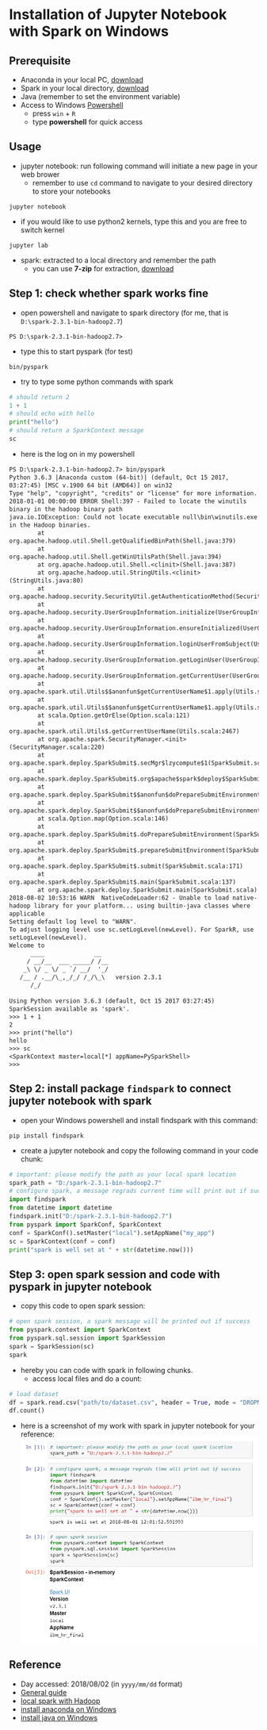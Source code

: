 # Installation of Jupyter Notebook with Spark on Windows

## Prerequisite
* Anaconda in your local PC, [download](https://www.anaconda.com/download/)
* Spark in your local directory, [download](https://spark.apache.org/downloads.html)
* Java (remember to set the environment variable)
* Access to Windows [Powershell](https://docs.microsoft.com/en-us/powershell/scripting/getting-started/getting-started-with-windows-powershell?view=powershell-6)
  * press `win` + `R`
  * type **powershell** for quick access

## Usage
* jupyter notebook: run following command will initiate a new page in your web brower
  * remember to use `cd` command to navigate to your desired directory to store your notebooks
```shell
jupyter notebook
```
  * if you would like to use python2 kernels, type this and you are free to switch kernel
```shell
jupyter lab
```
* spark: extracted to a local directory and remember the path
  * you can use **7-zip** for extraction, [download](https://www.7-zip.org/)

## Step 1: check whether spark works fine
* open powershell and navigate to spark directory (for me, that is `D:\spark-2.3.1-bin-hadoop2.7`)
```console
PS D:\spark-2.3.1-bin-hadoop2.7>
```
* type this to start pyspark (for test)
```shell
bin/pyspark
```
* try to type some python commands with spark
```python
# should return 2
1 + 1
# should echo with hello
print("hello")
# should return a SparkContext message
sc
```
* here is the log on in my powershell
```console
PS D:\spark-2.3.1-bin-hadoop2.7> bin/pyspark
Python 3.6.3 |Anaconda custom (64-bit)| (default, Oct 15 2017, 03:27:45) [MSC v.1900 64 bit (AMD64)] on win32
Type "help", "copyright", "credits" or "license" for more information.
2018-01-01 00:00:00 ERROR Shell:397 - Failed to locate the winutils binary in the hadoop binary path
java.io.IOException: Could not locate executable null\bin\winutils.exe in the Hadoop binaries.
        at org.apache.hadoop.util.Shell.getQualifiedBinPath(Shell.java:379)
        at org.apache.hadoop.util.Shell.getWinUtilsPath(Shell.java:394)
        at org.apache.hadoop.util.Shell.<clinit>(Shell.java:387)
        at org.apache.hadoop.util.StringUtils.<clinit>(StringUtils.java:80)
        at org.apache.hadoop.security.SecurityUtil.getAuthenticationMethod(SecurityUtil.java:611)
        at org.apache.hadoop.security.UserGroupInformation.initialize(UserGroupInformation.java:273)
        at org.apache.hadoop.security.UserGroupInformation.ensureInitialized(UserGroupInformation.java:261)
        at org.apache.hadoop.security.UserGroupInformation.loginUserFromSubject(UserGroupInformation.java:791)
        at org.apache.hadoop.security.UserGroupInformation.getLoginUser(UserGroupInformation.java:761)
        at org.apache.hadoop.security.UserGroupInformation.getCurrentUser(UserGroupInformation.java:634)
        at org.apache.spark.util.Utils$$anonfun$getCurrentUserName$1.apply(Utils.scala:2467)
        at org.apache.spark.util.Utils$$anonfun$getCurrentUserName$1.apply(Utils.scala:2467)
        at scala.Option.getOrElse(Option.scala:121)
        at org.apache.spark.util.Utils$.getCurrentUserName(Utils.scala:2467)
        at org.apache.spark.SecurityManager.<init>(SecurityManager.scala:220)
        at org.apache.spark.deploy.SparkSubmit$.secMgr$lzycompute$1(SparkSubmit.scala:408)
        at org.apache.spark.deploy.SparkSubmit$.org$apache$spark$deploy$SparkSubmit$$secMgr$1(SparkSubmit.scala:408)
        at org.apache.spark.deploy.SparkSubmit$$anonfun$doPrepareSubmitEnvironment$7.apply(SparkSubmit.scala:416)
        at org.apache.spark.deploy.SparkSubmit$$anonfun$doPrepareSubmitEnvironment$7.apply(SparkSubmit.scala:416)
        at scala.Option.map(Option.scala:146)
        at org.apache.spark.deploy.SparkSubmit$.doPrepareSubmitEnvironment(SparkSubmit.scala:415)
        at org.apache.spark.deploy.SparkSubmit$.prepareSubmitEnvironment(SparkSubmit.scala:250)
        at org.apache.spark.deploy.SparkSubmit$.submit(SparkSubmit.scala:171)
        at org.apache.spark.deploy.SparkSubmit$.main(SparkSubmit.scala:137)
        at org.apache.spark.deploy.SparkSubmit.main(SparkSubmit.scala)
2018-08-02 10:53:16 WARN  NativeCodeLoader:62 - Unable to load native-hadoop library for your platform... using builtin-java classes where applicable
Setting default log level to "WARN".
To adjust logging level use sc.setLogLevel(newLevel). For SparkR, use setLogLevel(newLevel).
Welcome to
      ____              __
     / __/__  ___ _____/ /__
    _\ \/ _ \/ _ `/ __/  '_/
   /__ / .__/\_,_/_/ /_/\_\   version 2.3.1
      /_/

Using Python version 3.6.3 (default, Oct 15 2017 03:27:45)
SparkSession available as 'spark'.
>>> 1 + 1
2
>>> print("hello")
hello
>>> sc
<SparkContext master=local[*] appName=PySparkShell>
>>>
```
## Step 2: install package `findspark` to connect jupyter notebook with spark
* open your Windows powershell and install findspark with this command:
```shell
pip install findspark
```
* create a jupyter notebook and copy the following command in your code chunk:
```python
# important: please modify the path as your local spark location 
spark_path = "D:/spark-2.3.1-bin-hadoop2.7"
# configure spark, a message regrads current time will print out if success
import findspark
from datetime import datetime
findspark.init("D:/spark-2.3.1-bin-hadoop2.7")
from pyspark import SparkConf, SparkContext
conf = SparkConf().setMaster("local").setAppName("my_app")
sc = SparkContext(conf = conf)
print("spark is well set at " + str(datetime.now()))
```
## Step 3: open spark session and code with pyspark in jupyter notebook
* copy this code to open spark session:
```python
# open spark session, a spark message will be printed out if success
from pyspark.context import SparkContext
from pyspark.sql.session import SparkSession
spark = SparkSession(sc)
spark
```
* hereby you can code with spark in following chunks.
  * access local files and do a count:
```python
# load dataset
df = spark.read.csv("path/to/dataset.csv", header = True, mode = "DROPMALFORMED")
df.count()
```
* here is a screenshot of my work with spark in jupyter notebook for your reference:
![Here is a snapshot of my work in jupyter](../files/jupyter_spark.png)

## Reference
* Day accessed: 2018/08/02 (in `yyyy/mm/dd` format)
* [General guide](https://changhsinlee.com/install-pyspark-windows-jupyter/)
* [local spark with Hadoop](http://www.eaiesb.com/blogs/?tag=install-spark-locally-on-windows)
* [install anaconda on Windows](https://medium.com/@GalarnykMichael/install-python-on-windows-anaconda-c63c7c3d1444)
* [install java on Windows](https://docs.oracle.com/javase/10/install/installation-jdk-and-jre-microsoft-windows-platforms.htm#JSJIG-GUID-A7E27B90-A28D-4237-9383-A58B416071CA)